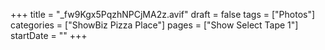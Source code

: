 +++
title = "_fw9Kgx5PqzhNPCjMA2z.avif"
draft = false
tags = ["Photos"]
categories = ["ShowBiz Pizza Place"]
pages = ["Show Select Tape 1"]
startDate = ""
+++
